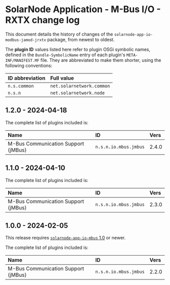 # SolarNode Application - M-Bus I/O - RXTX change log

This document details the history of changes of the `solarnode-app-io-modbus-jamod-jrxtx` package,
from newest to oldest.

The **plugin ID** values listed here refer to plugin OSGi symbolic names, defined in the
`Bundle-SymbolicName` entry of each plugin's `META-INF/MANIFEST.MF` file. They are abbreviated to
make them shorter, using the following conventions:

| ID abbreviation | Full value                |
|:----------------|:--------------------------|
| `n.s.common`    | `net.solarnetwork.common` |
| `n.s.n`         | `net.solarnetwork.node`   |

## 1.2.0 - 2024-04-18

The complete list of plugins included is:

| Name                                | ID                    | Vers  |
|:------------------------------------|:----------------------|:------|
| M-Bus Communication Support (jMBus) | `n.s.n.io.mbus.jmbus` | 2.4.0 |


## 1.1.0 - 2024-04-10

The complete list of plugins included is:

| Name                                | ID                    | Vers  |
|:------------------------------------|:----------------------|:------|
| M-Bus Communication Support (jMBus) | `n.s.n.io.mbus.jmbus` | 2.3.0 |


## 1.0.0 - 2024-02-05

This release requires [`solarnode-app-io-mbus` 1.0][io-mbus-log] or newer.

The complete list of plugins included is:

| Name                                | ID                    | Vers  |
|:------------------------------------|:----------------------|:------|
| M-Bus Communication Support (jMBus) | `n.s.n.io.mbus.jmbus` | 2.2.0 |


[io-mbus-log]: ../../solarnode-app-io-mbus/debian/CHANGELOG.md
